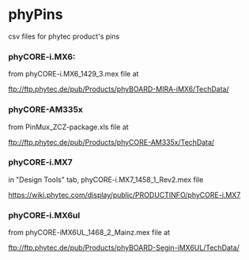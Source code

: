# phyPins

csv files for phytec product's pins

### phyCORE-i.MX6:

from phyCORE-i.MX6_1429_3.mex file at

ftp://ftp.phytec.de/pub/Products/phyBOARD-MIRA-iMX6/TechData/


### phyCORE-AM335x

from PinMux_ZCZ-package.xls file at

ftp://ftp.phytec.de/pub/Products/phyCORE-AM335x/TechData/

### phyCORE-i.MX7

in "Design Tools" tab, phyCORE-i.MX7_1458_1_Rev2.mex file

https://wiki.phytec.com/display/public/PRODUCTINFO/phyCORE-i.MX7

### phyCORE-i.MX6ul

from phyCORE-iMX6UL_1468_2_Mainz.mex file at

ftp://ftp.phytec.de/pub/Products/phyBOARD-Segin-iMX6UL/TechData/
